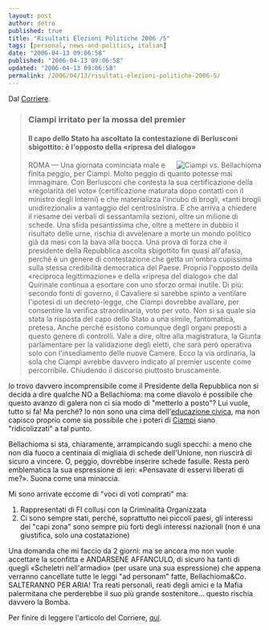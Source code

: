 ```yaml
---
layout: post
author: detro
published: true
title: "Risultati Elezioni Politiche 2006 /5"
tags: [personal, news-and-politics, italian]
date: "2006-04-13 09:06:58"
published: "2006-04-13 09:06:58"
updated: "2006-04-13 09:06:58"
permalink: /2006/04/13/risultati-elezioni-politiche-2006-5/
---
```


Dal <a href="http://www.corriere.it/Primo_Piano/Politica/2006/Notizie/Politiche2006/articoli/04_Aprile/13/ciampi.shtml">Corriere</a>.
<blockquote><h3>Ciampi irritato per la mossa del premier</h3>
<h4>Il capo dello Stato ha ascoltato la contestazione di Berlusconi sbigottito: è l'opposto della «ripresa del dialogo»</h4>

<img src="http://www.corriere.it/Hermes%20Foto/2006/04/13/0IXLVGBM--180x140.jpg" alt="Ciampi vs. Bellachioma" align="right" />
ROMA — Una giornata cominciata male e finita peggio, per Ciampi. Molto peggio di quanto potesse mai immaginare. Con Berlusconi che contesta la sua certificazione della «regolarità del voto» (certificazione maturata dopo contatti con il ministro degli Interni) e che materializza l'incubo di brogli, «tanti brogli unidirezionali» a vantaggio del centrosinistra. E che arriva a chiedere il riesame dei verbali di sessantamila sezioni, oltre un milione di schede. Una sfida pesantissima che, oltre a mettere in dubbio il risultato delle urne, rischia di avvelenare a morte un mondo politico già da mesi con la bava alla bocca. Una prova di forza che il presidente della Repubblica ascolta sbigottito fin quasi all'afasia, perché è un genere di contestazione che getta un'ombra cupissima sulla stessa credibilità democratica del Paese. Proprio l'opposto della «reciproca legittimazione» e della «ripresa del dialogo» che dal Quirinale continua a esortare con uno sforzo ormai inutile.
Di più: secondo fonti di governo, il Cavaliere si sarebbe spinto a ventilare l'ipotesi di un decreto-legge, che Ciampi dovrebbe avallare, per consentire la verifica straordinaria, voto per voto. Non si sa quale sia stata la risposta del capo dello Stato a una simile, fantomatica, pretesa. Anche perché esistono comunque degli organi preposti a questo genere di controlli. Vale a dire, oltre alla magistratura, la Giunta parlamentare per la validazione degli eletti, che sarà però operativa solo con l'insediamento delle nuove Camere. Ecco la via ordinaria, la sola che Ciampi avrebbe davvero indicato al premier uscente come percorribile. Chiudendo il discorso piuttosto bruscamente. </blockquote>

Io trovo davvero incomprensibile come il Presidente della Repubblica non si decida a dire qualche NO a Bellachioma: ma come diavolo é possibile che questo avanzo di galera non ci sia modo di "metterlo a posto"? Lui vuole, tutto si fa!
Ma perché?
Io non sono una cima dell'<a href="http://it.wikipedia.org/wiki/Presidente_della_Repubblica_Italiana">educazione civica</a>, ma non capisco proprio come sia possibile che i poteri di <a href="http://it.wikipedia.org/wiki/Carlo_Azeglio_Ciampi">Ciampi</a> siano "ridicolizzati" a tal punto.

Bellachioma si sta, chiaramente, arrampicando sugli specchi: a meno che non dia fuoco a centinaia di migliaia di schede dell'Unione, non riuscirà di sicuro a vincere. O, peggio, dovrebbe  inserire schede fasulle. Resta però emblematica la sua espressione di ieri: &laquo;Pensavate di esservi liberati di me?&raquo;. Suona come una minaccia.

<!--more-->
Mi sono arrivate eccome di "voci di voti comprati" ma:
1) Rappresentati di FI collusi con la Criminalità Organizzata
2) Ci sono sempre stati, perché, soprattutto nei piccoli paesi, gli interessi dei "capi zona" sono sempre più forti degli interessi nazionali (non  é una giustifica, solo una costatazione)

Una domanda che mi faccio da 2 giorni: ma se ancora mo non vuole accettare la sconfitta e ANDARSENE AFFANCULO, di sicuro ha tanti di quegli &laquo;Scheletri nell'armadio&raquo; (per usare una sua espressione) che appena verranno cancellate tutte le leggi "ad personam" fatte, Bellachioma&Co. SALTERANNO PER ARIA! Tra reati personali, reati degli amici e la Mafia palermitana che perderebbe il suo più grande sostenitore... questo rischia davvero la Bomba.

Per finire di leggere l'articolo del Corriere, <a href="http://www.corriere.it/Primo_Piano/Politica/2006/Notizie/Politiche2006/articoli/04_Aprile/13/ciampi.shtml">qui</a>.
